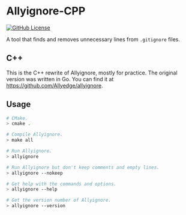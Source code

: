 # Allyignore-CPP

[![GitHub License](https://img.shields.io/github/license/Allyedge/allyignore-cpp)](https://github.com/Allyedge/allyignore-cpp)

A tool that finds and removes unnecessary lines from `.gitignore` files.

## C++

This is the C++ rewrite of Allyignore, mostly for practice. The original version was written in Go. You can find it at https://github.com/Allyedge/allyignore.

## Usage

```sh
# CMake.
> cmake .

# Compile Allyignore.
> make all

# Run Allyignore.
> allyignore

# Run Allyignore but don't keep comments and empty lines.
> allyignore --nokeep

# Get help with the commands and options.
> allyignore --help

# Get the version number of Allyignore.
> allyignore --version
```
